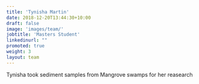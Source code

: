 ```yaml
---
title: 'Tynisha Martin'
date: 2018-12-20T13:44:30+10:00
draft: false
image: 'images/team/'
jobtitle: 'Masters Student'
linkedinurl: ""
promoted: true
weight: 3
layout: team
---
```


Tynisha took sediment samples from Mangrove swamps for her reasearch

